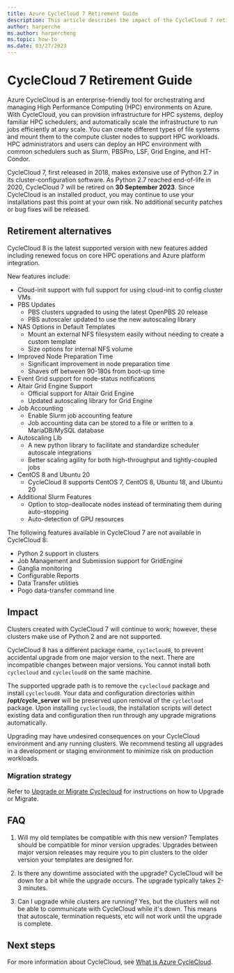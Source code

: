 ```yaml
---
title: Azure CycleCloud 7 Retirement Guide
description: This article describes the impact of the CycleCloud 7 retirement and migration options.
author: harperche
ms.author: harpercheng
ms.topic: how-to
ms.date: 03/27/2023
---
```


# CycleCloud 7 Retirement Guide

Azure CycleCloud is an enterprise-friendly tool for orchestrating and managing High Performance Computing (HPC) environments on Azure. With CycleCloud, you can provision infrastructure for HPC systems, deploy familiar HPC schedulers, and automatically scale the infrastructure to run jobs efficiently at any scale. You can create different types of file systems and mount them to the compute cluster nodes to support HPC workloads. HPC administrators and users can deploy an HPC environment with common schedulers such as Slurm, PBSPro, LSF, Grid Engine, and HT-Condor.

CycleCloud 7, first released in 2018, makes extensive use of Python 2.7 in its cluster-configuration software. As Python 2.7 reached end-of-life in 2020, CycleCloud 7 will be retired on **30 September 2023**. Since CycleCloud is an installed product, you may continue to use your installations past this point at your own risk. No additional security patches or bug fixes will be released.

## Retirement alternatives

CycleCloud 8 is the latest supported version with new features added including renewed focus on core HPC operations and Azure platform integration.

New features include:

- Cloud-init support with full support for using cloud-init to config cluster VMs
- PBS Updates
  - PBS clusters upgraded to using the latest OpenPBS 20 release
  - PBS autoscaler updated to use the new autoscaling library
- NAS Options in Default Templates
  - Mount an external NFS filesystem easily without needing to create a custom template
  - Size options for internal NFS volume
- Improved Node Preparation Time
  - Significant improvement in node preparation time
  - Shaves off between 90-180s from boot-up time
- Event Grid support for node-status notifications
- Altair Grid Engine Support 
  - Official support for Altair Grid Engine
  - Updated autoscaling library for Grid Engine
- Job Accounting
  - Enable Slurm job accounting feature
  - Job accounting data can be stored to a file or written to a MariaDB/MySQL database
- Autoscaling Lib
  - A new python library to facilitate and standardize scheduler autoscale integrations
  - Better scaling agility for both high-throughput and tightly-coupled jobs
- CentOS 8 and Ubuntu 20
  - CycleCloud 8 supports CentOS 7, CentOS 8, Ubuntu 18, and Ubuntu 20
- Additional Slurm Features
  - Option to stop-deallocate nodes instead of terminating them during auto-stopping
  - Auto-detection of GPU resources

The following features available in CycleCloud 7 are not available in CycleCloud 8:

- Python 2 support in clusters
- Job Management and Submission support for GridEngine 
- Ganglia monitoring
- Configurable Reports
- Data Transfer utilities
- Pogo data-transfer command line

## Impact  

Clusters created with CycleCloud 7 will continue to work; however, these clusters make use of Python 2 and are not supported.

CycleCloud 8 has a different package name, `cyclecloud8`, to prevent accidental upgrade from one major version to the next. There are incompatible changes between major versions. You cannot install both `cyclecloud` and `cyclecloud8` on the same machine.

The supported upgrade path is to remove the `cyclecloud` package and install `cyclecloud8`. Your data and configuration directories within **/opt/cycle_server** will be preserved upon removal of the `cyclecloud` package. Upon installing `cyclecloud8`, the installation scripts will detect existing data and configuration then run through any upgrade migrations automatically.

Upgrading may have undesired consequences on your CycleCloud environment and any running clusters. We recommend testing all upgrades in a development or staging environment to minimize risk on production workloads.

### Migration strategy

Refer to [Upgrade or Migrate Cyclecloud](upgrade-and-migrate.md) for instructions on how to Upgrade or Migrate.

## FAQ

1. Will my old templates be compatible with this new version?
   Templates should be compatible for minor version upgrades. Upgrades between major version releases may require you to pin clusters to the older version your templates are designed for.

2. Is there any downtime associated with the upgrade?
   CycleCloud will be down for a bit while the upgrade occurs. The upgrade typically takes 2-3 minutes.

3. Can I upgrade while clusters are running?
   Yes, but the clusters will not be able to communicate with CycleCloud while it's down. This means that autoscale, termination requests, etc will not work until the upgrade is complete.

## Next steps

For more information about CycleCloud, see [What is Azure CycleCloud](../overview.md).
